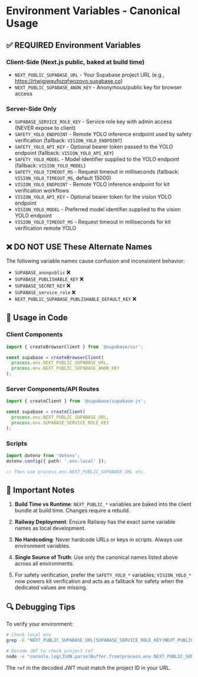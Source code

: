 # Environment Variables - Canonical Usage

## ✅ REQUIRED Environment Variables

### Client-Side (Next.js public, baked at build time)
- `NEXT_PUBLIC_SUPABASE_URL` - Your Supabase project URL (e.g., https://rtwigjwqufozqfwozpvo.supabase.co)
- `NEXT_PUBLIC_SUPABASE_ANON_KEY` - Anonymous/public key for browser access

### Server-Side Only
- `SUPABASE_SERVICE_ROLE_KEY` - Service role key with admin access (NEVER expose to client)
- `SAFETY_YOLO_ENDPOINT` - Remote YOLO inference endpoint used by safety verification (fallback: `VISION_YOLO_ENDPOINT`)
- `SAFETY_YOLO_API_KEY` - Optional bearer token passed to the YOLO endpoint (fallback: `VISION_YOLO_API_KEY`)
- `SAFETY_YOLO_MODEL` - Model identifier supplied to the YOLO endpoint (fallback: `VISION_YOLO_MODEL`)
- `SAFETY_YOLO_TIMEOUT_MS` - Request timeout in milliseconds (fallback: `VISION_YOLO_TIMEOUT_MS`, default 15000)
- `VISION_YOLO_ENDPOINT` - Remote YOLO inference endpoint for kit verification workflows
- `VISION_YOLO_API_KEY` - Optional bearer token for the vision YOLO endpoint
- `VISION_YOLO_MODEL` - Preferred model identifier supplied to the vision YOLO endpoint
- `VISION_YOLO_TIMEOUT_MS` - Request timeout in milliseconds for kit verification remote YOLO

## ❌ DO NOT USE These Alternate Names

The following variable names cause confusion and inconsistent behavior:
- `SUPABASE_anonpublic` ❌
- `SUPABASE_PUBLISHABLE_KEY` ❌
- `SUPABASE_SECRET_KEY` ❌
- `SUPABASE_service_role` ❌
- `NEXT_PUBLIC_SUPABASE_PUBLISHABLE_DEFAULT_KEY` ❌

## 📁 Usage in Code

### Client Components
```typescript
import { createBrowserClient } from '@supabase/ssr';

const supabase = createBrowserClient(
  process.env.NEXT_PUBLIC_SUPABASE_URL,
  process.env.NEXT_PUBLIC_SUPABASE_ANON_KEY
);
```

### Server Components/API Routes
```typescript
import { createClient } from '@supabase/supabase-js';

const supabase = createClient(
  process.env.NEXT_PUBLIC_SUPABASE_URL,
  process.env.SUPABASE_SERVICE_ROLE_KEY
);
```

### Scripts
```typescript
import dotenv from 'dotenv';
dotenv.config({ path: '.env.local' });

// Then use process.env.NEXT_PUBLIC_SUPABASE_URL etc.
```

## 🚨 Important Notes

1. **Build Time vs Runtime**: `NEXT_PUBLIC_*` variables are baked into the client bundle at build time. Changes require a rebuild.

2. **Railway Deployment**: Ensure Railway has the exact same variable names as local development.

3. **No Hardcoding**: Never hardcode URLs or keys in scripts. Always use environment variables.

4. **Single Source of Truth**: Use only the canonical names listed above across all environments.
5. For safety verification, prefer the `SAFETY_YOLO_*` variables; `VISION_YOLO_*` now powers kit verification and acts as a fallback for safety when the dedicated values are missing.

## 🔍 Debugging Tips

To verify your environment:
```bash
# Check local env
grep -E "NEXT_PUBLIC_SUPABASE_URL|SUPABASE_SERVICE_ROLE_KEY|NEXT_PUBLIC_SUPABASE_ANON_KEY" .env.local

# Decode JWT to check project ref
node -e "console.log(JSON.parse(Buffer.from(process.env.NEXT_PUBLIC_SUPABASE_ANON_KEY.split('.')[1], 'base64')))"
```

The `ref` in the decoded JWT must match the project ID in your URL.
